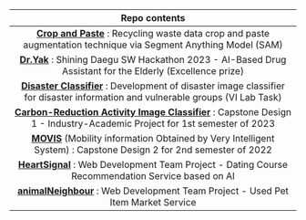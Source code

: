 <div align=center>

| Repo contents |
|:---:|
|**[Crop and Paste](https://github.com/knu-on-plus/Crop-Pasting)** : Recycling waste data crop and paste augmentation technique via Segment Anything Model (SAM)|
|**[Dr.Yak](https://github.com/knu-on-plus/Dr.Yak)** : Shining Daegu SW Hackathon 2023 - AI-Based Drug Assistant for the Elderly (Excellence prize)|
|**[Disaster Classifier](https://github.com/hojunking/auto_disaster_classifier)** : Development of  disaster image classifier for disaster information and vulnerable groups (VI Lab Task)|
|**[Carbon-Reduction Activity Image Classifier](https://github.com/hojunking/Carbon-Reduction-Classifier)** : Capstone Design 1 - Industry-Academic Project for 1st semester of 2023|
|**[MOVIS](https://github.com/hojunking/MOVIS)** (Mobility information Obtained by Very Intelligent System) : Capstone Design 2 for 2nd semester of 2022|
|**[HeartSignal](https://github.com/hojunking/HeartSignal)** : Web Development Team Project - Dating Course Recommendation Service based on AI|
|**[animalNeighbour](https://github.com/hojunking/animalNeighbour)** : Web Development Team Project - Used Pet Item Market Service|

</div>
